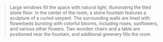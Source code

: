 
> Large windows fill the space with natural light, illuminating the tiled stone floor. In the center of the room, a stone fountain features a sculpture of a curled serpent. The surrounding walls are lined with flowerbeds bursting with colorful blooms, including roses, sunflowers, and various other flowers. Two wooden chairs and a table are positioned near the fountain, and additional greenery fills the room